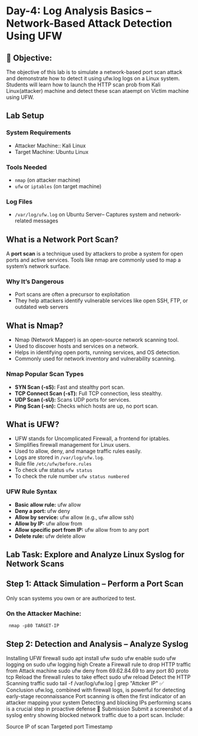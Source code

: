 # Day-4: Log Analysis Basics – Network-Based Attack Detection Using UFW

## 🎯 Objective:
The objective of this lab is to simulate a network-based port scan attack and demonstrate how to detect it using ufw.log logs on a Linux system. Students will learn how to launch the HTTP scan prob from Kali Linux(attacker) machine and detect these scan ataempt on Victim machine using UFW.

## Lab Setup
### System Requirements
- Attacker Machine:: Kali Linux
- Target Machine: Ubuntu Linux
### Tools Needed
- `nmap` (on attacker machine)
- `ufw` or `iptables` (on target machine)
### Log Files
- `/var/log/ufw.log` on Ubuntu Server– Captures system and network-related messages

## What is a Network Port Scan?
A **port scan** is a technique used by attackers to probe a system for open ports and active services. Tools like nmap are commonly used to map a system’s network surface.

### Why It’s Dangerous
- Port scans are often a precursor to exploitation
- They help attackers identify vulnerable services like open SSH, FTP, or outdated web servers

## What is Nmap?
- Nmap (Network Mapper) is an open-source network scanning tool.
- Used to discover hosts and services on a network.
- Helps in identifying open ports, running services, and OS detection.
- Commonly used for network inventory and vulnerability scanning.

### Nmap Popular Scan Types
- **SYN Scan (-sS):** Fast and stealthy port scan.
- **TCP Connect Scan (-sT):** Full TCP connection, less stealthy.
- **UDP Scan (-sU):** Scans UDP ports for services.
- **Ping Scan (-sn):** Checks which hosts are up, no port scan.

## What is UFW?
- UFW stands for Uncomplicated Firewall, a frontend for iptables.
- Simplifies firewall management for Linux users.
- Used to allow, deny, and manage traffic rules easily.
- Logs are stored in `/var/log/ufw.log`.
- Rule file `/etc/ufw/before.rules`
- To check ufw status `ufw status`
- To check the rule number `ufw status numbered`

### UFW Rule Syntax

- **Basic allow rule:** ufw allow
- **Deny a port:** ufw deny
- **Allow by service:** ufw allow (e.g., ufw allow ssh)
- **Allow by IP:** ufw allow from
- **Allow specific port from IP:** ufw allow from to any port
- **Delete rule:** ufw delete allow

## Lab Task: Explore and Analyze Linux Syslog for Network Scans

## Step 1: Attack Simulation – Perform a Port Scan
Only scan systems you own or are authorized to test.

### On the Attacker Machine:

     nmap -p80 TARGET-IP

## Step 2: Detection and Analysis – Analyze Syslog
Installing UFW firewall
sudo apt install ufw
sudo ufw enable
sudo ufw logging on
sudo ufw logging high
Create a Firewall rule to drop HTTP traffic from Attack machine
sudo ufw deny from 69.62.84.69 to any port 80 proto tcp
Reload the firewall rules to take effect
sudo ufw reload
Detect the HTTP Scanning traffic
sudo tail -f /var/log/ufw.log | grep "Attcker IP"
✅ Conclusion
ufw.log, combined with firewall logs, is powerful for detecting early-stage reconnaissance
Port scanning is often the first indicator of an attacker mapping your system
Detecting and blocking IPs performing scans is a crucial step in proactive defense
📸 Submission
Submit a screenshot of a syslog entry showing blocked network traffic due to a port scan. Include:

Source IP of scan
Targeted port
Timestamp
